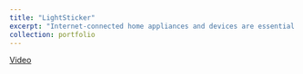 ```yaml
---
title: "LightSticker"
excerpt: "Internet-connected home appliances and devices are essential to numerous smart home and office applications. However, to be a part of the smart digital life, users often have to purchase new IoT devices to replace the existing legacy devices to gain the privilege of accessing device status needed for background applications. Non-electronic items and furniture such as bookshelf are completely left out of the ecosystem of smart environments.To address this issue, we propose LightSticker, a low-cost flexible thin-film sticker, created based on optical sensing, that can be attached to the LED icons or LCD display of the legacy devices or even the surface or moving parts of non-electronic furniture to sense and communicate their status of use. We discuss the sensing principle of the sticker, fabrication process, and explore its usage space in the smart home and office environments. Through a series of evaluations, we demonstrate the robustness of our implementation and its unique capability of democratizing smart environments.<br/><img src='/images/principle.png'>"
collection: portfolio
---
```


[Video](https://drive.google.com/file/d/1w0LkAkLEymUqDMDQ31apHrzAWUkBhCtN/view) 
